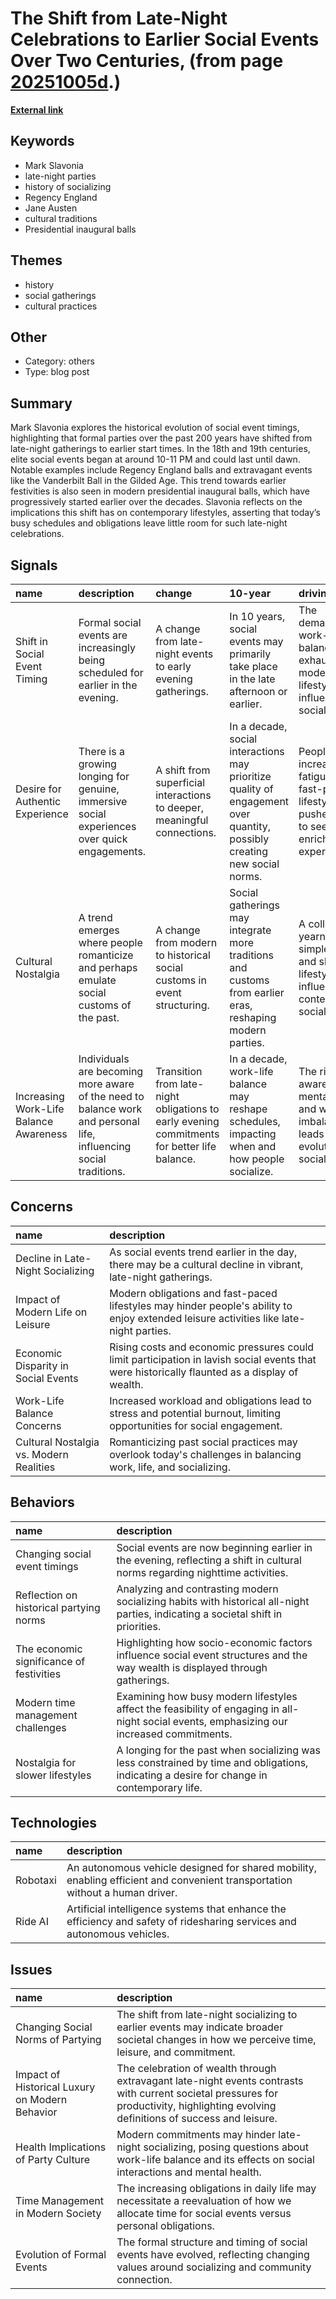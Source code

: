 # __The Shift from Late-Night Celebrations to Earlier Social Events Over Two Centuries__, (from page [20251005d](https://kghosh.substack.com/p/20251005d).)

__[External link](https://whyisthisinteresting.substack.com/p/the-19th-century-party-people-edition?utm_source=post-email-title&publication_id=7000&post_id=171558955&utm_campaign=email-post-title&isFreemail=true&r=1fskip&triedRedirect=true&utm_medium=email)__



## Keywords

* Mark Slavonia
* late-night parties
* history of socializing
* Regency England
* Jane Austen
* cultural traditions
* Presidential inaugural balls

## Themes

* history
* social gatherings
* cultural practices

## Other

* Category: others
* Type: blog post

## Summary

Mark Slavonia explores the historical evolution of social event timings, highlighting that formal parties over the past 200 years have shifted from late-night gatherings to earlier start times. In the 18th and 19th centuries, elite social events began at around 10-11 PM and could last until dawn. Notable examples include Regency England balls and extravagant events like the Vanderbilt Ball in the Gilded Age. This trend towards earlier festivities is also seen in modern presidential inaugural balls, which have progressively started earlier over the decades. Slavonia reflects on the implications this shift has on contemporary lifestyles, asserting that today’s busy schedules and obligations leave little room for such late-night celebrations.

## Signals

| name                                   | description                                                                                                       | change                                                                                       | 10-year                                                                                                                  | driving-force                                                                                       |   relevancy |
|:---------------------------------------|:------------------------------------------------------------------------------------------------------------------|:---------------------------------------------------------------------------------------------|:-------------------------------------------------------------------------------------------------------------------------|:----------------------------------------------------------------------------------------------------|------------:|
| Shift in Social Event Timing           | Formal social events are increasingly being scheduled for earlier in the evening.                                 | A change from late-night events to early evening gatherings.                                 | In 10 years, social events may primarily take place in the late afternoon or earlier.                                    | The demanding work-life balance and exhaustion in modern lifestyles influence social habits.        |           4 |
| Desire for Authentic Experience        | There is a growing longing for genuine, immersive social experiences over quick engagements.                      | A shift from superficial interactions to deeper, meaningful connections.                     | In a decade, social interactions may prioritize quality of engagement over quantity, possibly creating new social norms. | People’s increasing fatigue with fast-paced lifestyles pushes them to seek enriching experiences.   |           3 |
| Cultural Nostalgia                     | A trend emerges where people romanticize and perhaps emulate social customs of the past.                          | A change from modern to historical social customs in event structuring.                      | Social gatherings may integrate more traditions and customs from earlier eras, reshaping modern parties.                 | A collective yearning for simpler times and slower lifestyles influences contemporary social norms. |           4 |
| Increasing Work-Life Balance Awareness | Individuals are becoming more aware of the need to balance work and personal life, influencing social traditions. | Transition from late-night obligations to early evening commitments for better life balance. | In a decade, work-life balance may reshape schedules, impacting when and how people socialize.                           | The rising awareness of mental health and work-life imbalance leads to evolution in social habits.  |           5 |

## Concerns

| name                                    | description                                                                                                                                   |
|:----------------------------------------|:----------------------------------------------------------------------------------------------------------------------------------------------|
| Decline in Late-Night Socializing       | As social events trend earlier in the day, there may be a cultural decline in vibrant, late-night gatherings.                                 |
| Impact of Modern Life on Leisure        | Modern obligations and fast-paced lifestyles may hinder people's ability to enjoy extended leisure activities like late-night parties.        |
| Economic Disparity in Social Events     | Rising costs and economic pressures could limit participation in lavish social events that were historically flaunted as a display of wealth. |
| Work-Life Balance Concerns              | Increased workload and obligations lead to stress and potential burnout, limiting opportunities for social engagement.                        |
| Cultural Nostalgia vs. Modern Realities | Romanticizing past social practices may overlook today's challenges in balancing work, life, and socializing.                                 |

## Behaviors

| name                                     | description                                                                                                                                |
|:-----------------------------------------|:-------------------------------------------------------------------------------------------------------------------------------------------|
| Changing social event timings            | Social events are now beginning earlier in the evening, reflecting a shift in cultural norms regarding nighttime activities.               |
| Reflection on historical partying norms  | Analyzing and contrasting modern socializing habits with historical all-night parties, indicating a societal shift in priorities.          |
| The economic significance of festivities | Highlighting how socio-economic factors influence social event structures and the way wealth is displayed through gatherings.              |
| Modern time management challenges        | Examining how busy modern lifestyles affect the feasibility of engaging in all-night social events, emphasizing our increased commitments. |
| Nostalgia for slower lifestyles          | A longing for the past when socializing was less constrained by time and obligations, indicating a desire for change in contemporary life. |

## Technologies

| name     | description                                                                                                                  |
|:---------|:-----------------------------------------------------------------------------------------------------------------------------|
| Robotaxi | An autonomous vehicle designed for shared mobility, enabling efficient and convenient transportation without a human driver. |
| Ride AI  | Artificial intelligence systems that enhance the efficiency and safety of ridesharing services and autonomous vehicles.      |

## Issues

| name                                           | description                                                                                                                                                                           |
|:-----------------------------------------------|:--------------------------------------------------------------------------------------------------------------------------------------------------------------------------------------|
| Changing Social Norms of Partying              | The shift from late-night socializing to earlier events may indicate broader societal changes in how we perceive time, leisure, and commitment.                                       |
| Impact of Historical Luxury on Modern Behavior | The celebration of wealth through extravagant late-night events contrasts with current societal pressures for productivity, highlighting evolving definitions of success and leisure. |
| Health Implications of Party Culture           | Modern commitments may hinder late-night socializing, posing questions about work-life balance and its effects on social interactions and mental health.                              |
| Time Management in Modern Society              | The increasing obligations in daily life may necessitate a reevaluation of how we allocate time for social events versus personal obligations.                                        |
| Evolution of Formal Events                     | The formal structure and timing of social events have evolved, reflecting changing values around socializing and community connection.                                                |